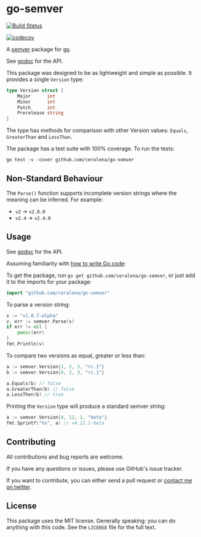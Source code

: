 # go-semver

[![Build Status](https://travis-ci.org/ceralena/go-semver.svg?branch=master)](https://travis-ci.org/ceralena/go-semver)

[![codecov](https://codecov.io/gh/ceralena/go-semver/branch/master/graph/badge.svg)](https://codecov.io/gh/ceralena/go-semver)

A [semver](http://semver.org) package for [go](https://golang.org).

See [godoc](https://godoc.org/github.com/ceralena/go-semver) for the API.

This package was designed to be as lightweight and simple as possible. It
provides a single `Version` type:

```go
type Version struct {
	Major      int
	Minor      int
	Patch      int
	Prerelease string
}
```

The type has methods for comparison with other Version values: `Equals`, `GreaterThan` and `LessThan`.

The package has a test suite with 100% coverage. To run the tests:

	go test -v -cover github.com/ceralena/go-semver

## Non-Standard Behaviour

The `Parse()` function supports incomplete version strings where the meaning can be
inferred. For example:

* `v2` -> `v2.0.0`
* `v2.4` -> `v2.4.0`

## Usage

See [godoc](https://godoc.org/github.com/ceralena/go-semver) for the API.

Assuming familiarity with [how to write Go
code](https://golang.org/doc/code.html):

To get the package, run `go get github.com/ceralena/go-semver`, or
just add it to the imports for your package:

```go
import "github.com/ceralena/go-semver"
```

To parse a version string:

```go
s := "v1.0.7-alpha"
v, err := semver.Parse(s)
if err != nil {
	panic(err)
}
fmt.Println(v)
```

To compare two versions as equal, greater or less than:

```go
a := semver.Version{1, 2, 3, "rc.1"}
b := semver.Version{4, 2, 3, "rc.1"}

a.Equals(b) // false
a.GreaterThan(b) // false
a.LessThen(b) // true
```

Printing the `Version` type will produce a standard semver string:

```go
a := semver.Version{4, 12, 1, "beta"}
fmt.Sprintf("%s", a) // v4.12.1-beta
```

Contributing
------------

All contributions and bug reports are welcome.

If you have any questions or issues, please use GitHub's issue tracker.

If you want to contribute, you can either send a pull request or [contact me on
twitter](https://twitter.com/ceralena).

License
-------

This package uses the MIT license. Generally speaking: you can do anything with this code. See the `LICENSE` file for the full text.
